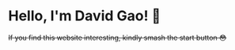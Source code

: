 # Hello, I'm David Gao! 👋
~~If you find this website interesting, kindly smash the start button 😳~~
